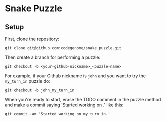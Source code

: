 # Snake Puzzle

## Setup

First, clone the repository:

    git clone git@github.com:codegenome/snake_puzzle.git

Then create a branch for performing a puzzle: 

    git checkout -b <your-github-nickname>_<puzzle-name>

For example, if your Github nickname is `john` and you want to try the
`my_turn_in` puzzle do:

    git checkout -b john_my_turn_in

When you're ready to start, erase the TODO comment in the puzzle method
and make a commit saying 'Started working on <puzzle-name>.' like this:

    git commit -am 'Started working on my_turn_in.'

